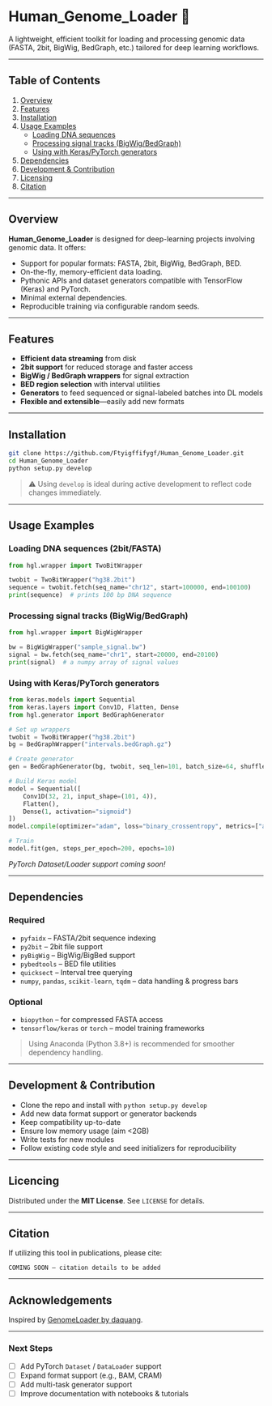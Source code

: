 # Human_Genome_Loader 🚀

A lightweight, efficient toolkit for loading and processing genomic data (FASTA, 2bit, BigWig, BedGraph, etc.) tailored for deep learning workflows.

---

## Table of Contents

1. [Overview](#overview)  
2. [Features](#features)  
3. [Installation](#installation)  
4. [Usage Examples](#usage-examples)  
   - [Loading DNA sequences](#loading-dna-sequences)  
   - [Processing signal tracks (BigWig/BedGraph)](#processing-signal-tracks)  
   - [Using with Keras/PyTorch generators](#using-with-keraspytorch-generators)  
5. [Dependencies](#dependencies)  
6. [Development & Contribution](#development--contribution)  
7. [Licensing](#licensing)  
8. [Citation](#citation)

---

## Overview

**Human_Genome_Loader** is designed for deep-learning projects involving genomic data. It offers:

- Support for popular formats: FASTA, 2bit, BigWig, BedGraph, BED.
- On-the-fly, memory-efficient data loading.
- Pythonic APIs and dataset generators compatible with TensorFlow (Keras) and PyTorch.
- Minimal external dependencies.
- Reproducible training via configurable random seeds.

---

## Features

- **Efficient data streaming** from disk  
- **2bit support** for reduced storage and faster access  
- **BigWig / BedGraph wrappers** for signal extraction  
- **BED region selection** with interval utilities  
- **Generators** to feed sequenced or signal-labeled batches into DL models  
- **Flexible and extensible**—easily add new formats  

---

## Installation

```bash
git clone https://github.com/Ftyigffifygf/Human_Genome_Loader.git
cd Human_Genome_Loader
python setup.py develop
```

> ⚠️ Using `develop` is ideal during active development to reflect code changes immediately.

---

## Usage Examples

### Loading DNA sequences (2bit/FASTA)

```python
from hgl.wrapper import TwoBitWrapper

twobit = TwoBitWrapper("hg38.2bit")
sequence = twobit.fetch(seq_name="chr12", start=100000, end=100100)
print(sequence)  # prints 100 bp DNA sequence
```

### Processing signal tracks (BigWig/BedGraph)

```python
from hgl.wrapper import BigWigWrapper

bw = BigWigWrapper("sample_signal.bw")
signal = bw.fetch(seq_name="chr1", start=20000, end=20100)
print(signal)  # a numpy array of signal values
```

### Using with Keras/PyTorch generators

```python
from keras.models import Sequential
from keras.layers import Conv1D, Flatten, Dense
from hgl.generator import BedGraphGenerator

# Set up wrappers
twobit = TwoBitWrapper("hg38.2bit")
bg = BedGraphWrapper("intervals.bedGraph.gz")

# Create generator
gen = BedGraphGenerator(bg, twobit, seq_len=101, batch_size=64, shuffle=True)

# Build Keras model
model = Sequential([
    Conv1D(32, 21, input_shape=(101, 4)),
    Flatten(),
    Dense(1, activation="sigmoid")
])
model.compile(optimizer="adam", loss="binary_crossentropy", metrics=["accuracy"])

# Train
model.fit(gen, steps_per_epoch=200, epochs=10)
```

_PyTorch Dataset/Loader support coming soon!_

---

## Dependencies

### Required

- `pyfaidx` – FASTA/2bit sequence indexing  
- `py2bit` – 2bit file support  
- `pyBigWig` – BigWig/BigBed support  
- `pybedtools` – BED file utilities  
- `quicksect` – Interval tree querying  
- `numpy`, `pandas`, `scikit-learn`, `tqdm` – data handling & progress bars  

### Optional

- `biopython` – for compressed FASTA access  
- `tensorflow/keras` or `torch` – model training frameworks  

> Using Anaconda (Python 3.8+) is recommended for smoother dependency handling.

---

## Development & Contribution

- Clone the repo and install with `python setup.py develop`
- Add new data format support or generator backends
- Keep compatibility up-to-date
- Ensure low memory usage (aim <2GB)
- Write tests for new modules
- Follow existing code style and seed initializers for reproducibility

---

## Licencing

Distributed under the **MIT License**. See `LICENSE` for details.

---

## Citation

If utilizing this tool in publications, please cite:

```
COMING SOON — citation details to be added
```

---

## Acknowledgements

Inspired by [GenomeLoader by daquang](https://github.com/daquang/GenomeLoader).

---

### Next Steps

- [ ] Add PyTorch `Dataset` / `DataLoader` support  
- [ ] Expand format support (e.g., BAM, CRAM)  
- [ ] Add multi-task generator support  
- [ ] Improve documentation with notebooks & tutorials
